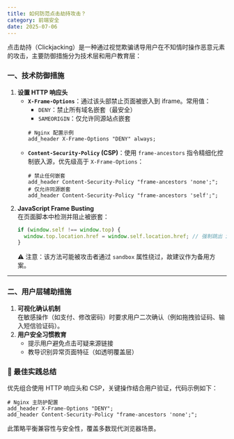 ```yaml
---
title: 如何防范点击劫持攻击？
category: 前端安全
date: 2025-07-06
---
```

点击劫持（Clickjacking）是一种通过视觉欺骗诱导用户在不知情时操作恶意元素的攻击，主要防御措施分为技术层和用户教育层：  

### 一、技术防御措施  
1. **设置 HTTP 响应头**  
   - **`X-Frame-Options`**：通过该头部禁止页面被嵌入到 iframe。常用值：  
     - `DENY`：禁止所有域名嵌套（最安全）  
     - `SAMEORIGIN`：仅允许同源站点嵌套  
     ```nginx
     # Nginx 配置示例
     add_header X-Frame-Options "DENY" always;
     ```  
   - **`Content-Security-Policy` (CSP)**：使用 `frame-ancestors` 指令精细化控制嵌入源，优先级高于 `X-Frame-Options`：  
     ```nginx
     # 禁止任何嵌套
     add_header Content-Security-Policy "frame-ancestors 'none';";  
     # 仅允许同源嵌套
     add_header Content-Security-Policy "frame-ancestors 'self';";  
     ```  
2. **JavaScript Frame Busting**  
   在页面脚本中检测并阻止被嵌套：  
   ```javascript
   if (window.self !== window.top) {
     window.top.location.href = window.self.location.href; // 强制跳出 iframe
   }
   ```  
   ⚠️ 注意：该方法可能被攻击者通过 `sandbox` 属性绕过，故建议作为备用方案。  

---

### 二、用户层辅助措施  
1. **可视化确认机制**  
   在敏感操作（如支付、修改密码）时要求用户二次确认（例如拖拽验证码、输入短信验证码）。  
2. **用户安全习惯教育**  
   - 提示用户避免点击可疑来源链接  
   - 教导识别异常页面特征（如透明覆盖层）  

### 💎 最佳实践总结  
优先组合使用 HTTP 响应头和 CSP，关键操作结合用户验证，代码示例如下：  
```nginx  
# Nginx 主防护配置
add_header X-Frame-Options "DENY";
add_header Content-Security-Policy "frame-ancestors 'none';";  
```  

此策略平衡兼容性与安全性，覆盖多数现代浏览器场景。
